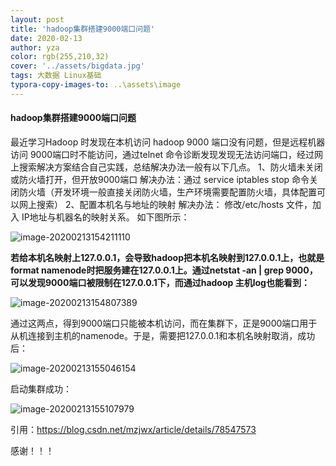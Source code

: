 ```yaml
---
layout: post
title: 'hadoop集群搭建9000端口问题'
date: 2020-02-13
author: yza
color: rgb(255,210,32)
cover: '../assets/bigdata.jpg'
tags: 大数据 Linux基础
typora-copy-images-to: ..\assets\image
---
```


#### hadoop集群搭建9000端口问题

最近学习Hadoop 时发现在本机访问 hadoop 9000 端口没有问题，但是远程机器访问 9000端口时不能访问，通过telnet 命令诊断发现发现无法访问端口，经过网上搜索解决方案结合自己实践，总结解决办法一般有以下几点。
1、防火墙未关闭或防火墙打开，但开放9000端口
解决办法：通过 service iptables stop 命令关闭防火墙（开发环境一般直接关闭防火墙，生产环境需要配置防火墙，具体配置可以网上搜索）
2、配置本机名与地址的映射
解决办法： 修改/etc/hosts 文件，加入 IP地址与机器名的映射关系。
如下图所示：

![image-20200213154211110](G:\yfzjay.github.io\assets\image\image-20200213154211110.png)

**若给本机名映射上127.0.0.1，会导致hadoop把本机名映射到127.0.0.1上，也就是format namenode时把服务建在127.0.0.1上。通过netstat -an | grep 9000，可以发现9000端口被限制在127.0.0.1下，而通过hadoop 主机log也能看到：**

![image-20200213154807389]({{site.baseurl}}/assets/image/image-20200213154807389.png)

通过这两点，得到9000端口只能被本机访问，而在集群下，正是9000端口用于从机连接到主机的namenode。于是，需要把127.0.0.1和本机名映射取消，成功后：

![image-20200213155046154]({{site.baseurl}}/assets/image/image-20200213155046154.png)

启动集群成功：

![image-20200213155107979]({{site.baseurl}}/assets/image/image-20200213155107979.png)

引用：https://blog.csdn.net/mzjwx/article/details/78547573 

感谢！！！